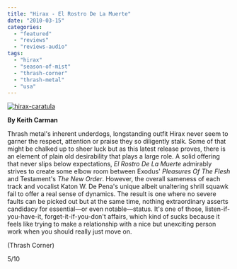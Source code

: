 ```yaml
---
title: "Hirax - El Rostro De La Muerte"
date: "2010-03-15"
categories: 
  - "featured"
  - "reviews"
  - "reviews-audio"
tags: 
  - "hirax"
  - "season-of-mist"
  - "thrash-corner"
  - "thrash-metal"
  - "usa"
---
```


[![hirax-caratula](http://www.hellbound.ca/wp-content/uploads/2010/03/hirax-caratula.jpg "hirax-caratula")](http://www.hellbound.ca/wp-content/uploads/2010/03/hirax-caratula.jpg)

**By Keith Carman**

Thrash metal's inherent underdogs, longstanding outfit Hirax never seem to garner the respect, attention or praise they so diligently stalk. Some of that might be chalked up to sheer luck but as this latest release proves, there is an element of plain old desirability that plays a large role. A solid offering that never slips below expectations, _El Rostro De La Muerte_ admirably strives to create some elbow room between Exodus' _Pleasures Of The Flesh_ and Testament's _The New Order_. However, the overall sameness of each track and vocalist Katon W. De Pena's unique albeit unaltering shrill squawk fail to offer a real sense of dynamics. The result is one where no severe faults can be picked out but at the same time, nothing extraordinary asserts candidacy for essential—or even notable—status. It's one of those, listen-if-you-have-it, forget-it-if-you-don't affairs, which kind of sucks because it feels like trying to make a relationship with a nice but unexciting person work when you should really just move on.

(Thrash Corner)

5/10
